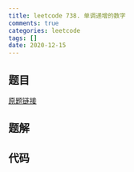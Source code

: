 ```yaml
---
title: leetcode 738. 单调递增的数字
comments: true
categories: leetcode
tags: []
date: 2020-12-15
---
```


## 题目


[原题链接](http://leetcode-cn.com)
## 题解

## 代码
```cpp 

```